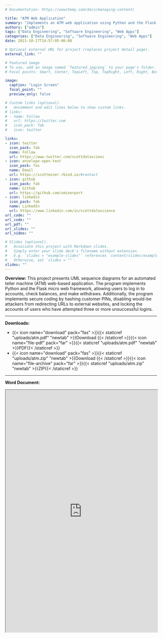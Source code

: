 ```yaml
---
# Documentation: https://wowchemy.com/docs/managing-content/

title: "ATM Web Application"
summary: "Implements an ATM web application using Python and the Flask micro web framework"
authors: ["admin"]
tags: ["Data Engineering", "Software Engineering", "Web Apps"]
categories: ["Data Engineering", "Software Engineering", "Web Apps"]
date: 2021-10-27T14:57:05-06:00

# Optional external URL for project (replaces project detail page).
external_link: ""

# Featured image
# To use, add an image named `featured.jpg/png` to your page's folder.
# Focal points: Smart, Center, TopLeft, Top, TopRight, Left, Right, BottomLeft, Bottom, BottomRight.

image:
  caption: "Login Screen"
  focal_point: ""
  preview_only: false

# Custom links (optional).
#   Uncomment and edit lines below to show custom links.
# links:
# - name: Follow
#   url: https://twitter.com
#   icon_pack: fab
#   icon: twitter

links:
- icon: twitter
  icon_pack: fab
  name: Follow
  url: https://www.twitter.com/scottdatascienc
- icon: envelope-open-text
  icon_pack: fas
  name: Email
  url: https://scottminer.rbind.io/#contact
- icon: github
  icon_pack: fab
  name: Github
  url: https://github.com/sminerport
- icon: linkedin
  icon_pack: fab
  name: LinkedIn
  url: https://www.linkedin.com/in/scottdatascience
url_code: ""
url_code: ""
url_pdf: ""
url_slides: ""
url_video: ""

# Slides (optional).
#   Associate this project with Markdown slides.
#   Simply enter your slide deck's filename without extension.
#   E.g. `slides = "example-slides"` references `content/slides/example-slides.md`.
#   Otherwise, set `slides = ""`.
slides: ""
---
```


**Overview:** This project presents UML sequence diagrams for an automated teller machine (ATM) web-based application. The program implements Python and the Flask micro web framework, allowing users to log in to accounts, check balances, and make withdraws. Additionally, the program implements secure coding by hashing customer PINs, disabling would-be attackers from redirecting URLs to external websites, and locking the accounts of users who have attempted three or more unsuccessful logins.

<hr/>

**Downloads:**

<ul>
	<li>{{< icon name="download" pack="fas" >}}{{< staticref "uploads/atm.pdf" "newtab" >}}Download {{< /staticref >}}{{< icon name="file-pdf" pack="far" >}}{{< staticref "uploads/atm.pdf" "newtab" >}}PDF{{< /staticref >}}</li>
	<li>{{< icon name="download" pack="fas" >}}{{< staticref "uploads/atm.zip" "newtab" >}}Download {{< /staticref >}}{{< icon name="file-archive" pack="far" >}}{{< staticref "uploads/atm.zip" "newtab" >}}ZIP{{< /staticref >}}</li>
</ul>
<hr/>

**Word Document:**

<iframe src="https://onedrive.live.com/embed?cid=5B8EDCFD5CE8D99E&resid=5B8EDCFD5CE8D99E%21246109&authkey=AC1_cQ4vzP18IwU&em=2" width="100%" height="800" frameborder="1" scrolling="yes"></iframe>
